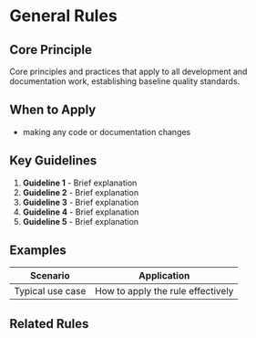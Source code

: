 # General Rules

## Core Principle

Core principles and practices that apply to all development and documentation work, establishing baseline quality standards.

## When to Apply

- making any code or documentation changes

## Key Guidelines

1. **Guideline 1** - Brief explanation
2. **Guideline 2** - Brief explanation
3. **Guideline 3** - Brief explanation
4. **Guideline 4** - Brief explanation
5. **Guideline 5** - Brief explanation

## Examples

| Scenario         | Application                       |
| ---------------- | --------------------------------- |
| Typical use case | How to apply the rule effectively |

## Related Rules
